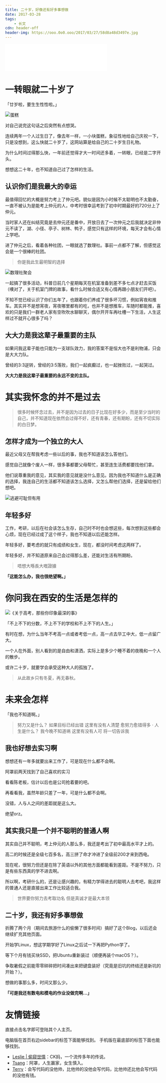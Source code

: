 ```yaml
---
title: 二十岁，好像还有好多事想做
date: 2017-03-28
tags:
	- 长文
cdn: header-off
header-img: https://ooo.0o0.ooo/2017/03/27/58d8a48d3497e.jpg
---
```


<iframe frameborder="no" border="0" marginwidth="0" marginheight="0" width=330 height=86 src="//music.163.com/outchain/player?type=2&id=28830077&auto=1&height=66"></iframe>

# 一转眼就二十岁了

「廿岁啦，要生生性性啦。」

![蛋糕](https://ww3.sinaimg.cn/large/006tNc79gy1ff9btxzmt6j30sg0g0gmu.jpg) 

对自己说完这句话之后突然有点想哭。

连续两年一个人过生日了，像去年一样，一小块蛋糕，象征性地给自己庆祝一下，只是没想到，这么快就二十岁了，这网站算是给自己的二十岁生日礼物。

为什么时间过得那么快，一年前还觉得才大一时间还多着，一转眼，已经是二字开头。

想想这二十年，也不知道自己过了怎样的生活。

## 认识你们是我最大的幸运

最值得回忆的大概是努力考上了仲元吧。貌似是因为小时候不太聪明也不太勤奋，一直不被认为是能考上仲元的人，中考时很幸运考到了初中时期最好的720分上了仲元。

当时家人还在纠结究竟是去仲元还是番中，开放日去了一次仲元之后我就决定非仲元不读了，湖、小径、亭子、树林、鸭子，感觉只有这样的环境，每天才会有心情上学吧。

进了仲元之后，看着各种社团，一眼就选了数理社。事前一点都不了解，但感觉这会是一个很棒的社团。

>你是我此生最明智的选择

![数理社聚会](https://ooo.0o0.ooo/2017/03/27/58d8c789e32eb.jpg)

一起搞了很多活动，科普日前几个星期每天在机室准备到差不多七点才赶去买饭（噢对了，关于机室门牌的故事，看什么时候合适又有心情再跟小朋友们开吧）。

不知不觉已经认识了你们五年了，也跟着你们养成了很多坏习惯，例如宵夜和推车。其实并不是想宵夜，宵夜哪里都有的吃，也并不是想推车，车随时都能推，喜欢的只是我们一群老人家有空吹吹水聊聊天，偶尔开开车再吐槽一下生活，人生这样过不就开心很多了吗？

## 大大力是我这辈子最重要的主队

如果问我这辈子能也只能为一支球队效力，我的答案不是恒大也不是利物浦，只会是大大力队。

曾经的3:3逆转，曾经的3:5落败，我们一起疯癫过，也一起挫败过，一起哭过。

**大大力是我这辈子最重要的永远不变的主队。**


# 其实我怀念的并不是过去

>很多时候怀念过去，并不是因为过去的日子比现在好多少，而是至少当时的自己，并不知道现在依然会过得不好，还有青春，还有期盼，还有不切实际的白日梦。

## 怎样才成为一个独立的大人

最近父母又在帮我考虑一些以后的事，我也不知道该怎么答他们。

感觉自己就像个废人一样，很多事都要父母帮忙，甚至连生活费都要找他们拿。

他们说尊重我的意见，其实我的意见就是没什么意见。因为我也不知道什么是正确的选择，我连自己的生活都不知道该怎么选择，又怎么帮他们选择，还是留给他们想吧。

![逃避可耻但有用](https://ooo.0o0.ooo/2017/03/27/58d9237fcdebc.png)

## 年轻多好

工作，考研，以后在社会该怎么生存，自己时不时也会想这些，每次想到这些都会心烦，现在已经过成了这个样子，我也不知道以后还能怎样。

年轻多好，要考虑的就只有成绩和女生，现在，都没时间考虑这两样了。

年轻多好，并不知道原来自己会过得那么差，还能对生活有所期盼。 

>唔想大喺長大嘅證據

**「这能怎么办，我也很绝望啊。」**


# 你问我在西安的生活是怎样的

![《关于高考，那些你印象最深的事》](https://ooo.0o0.ooo/2017/03/27/58d91a964f50f.jpg)

「不上不下的分数，不上不下的学校和不上不下的人生。」

有时在想，为什么当年不考高一点或者考低一点，高一点去华工中大，低一点留广大。

一个人在外面，别人看到的是自由和潇洒，实际上是多少个睡不着的夜晚和一个人的散步。

或许二十岁，就要学会承受这种大人的孤独了。

>从此故乡只有冬夏，再无春秋。


# 未来会怎样

「我也不知道啊。」

>努力又是什么？
>如果目标已经出错
>这里有没有人清楚
>愈努力愈错得多
>·
>人生是什么？
>我今晚不知道㖞
>这里有没有人可
>将一切告诉我


## 我也好想去实习啊

想想还有一年多就要出来工作了，可是现在什么都不会啊。

阿罩前两天找到了自己喜欢的实习

看看陈老板，估计以后也是公司抢着要的吧。

再看看我，虽然年龄只差了一年，可是什么都不会啊。

没错，人与人之间的差距就是这么大。

绝望orz。

## 其实我只是一个并不聪明的普通人啊

其实自己并不聪明，考上仲元的人那么多，我还是考出了初中最高水平才上的。

高二的时候还是全级七百多名，高三拼了命才冲进了全级前200才来到西电。

现在呢，很努力但还是在除了英语以外的其他方面都能看到差距。不是不努力，只是有些东西真的学不进去啊。

所以啊，考研什么的，还是让感兴趣的，有精力学得进去的聪明人去考吧，我这样的普通人还是直接出来工作比较适合我。

>世界要你努力去考取功名
>但是真诚才是最大本领

## 二十岁，我还有好多事想做

折腾了两个月（期间去旅游什么的偷懒了很多时间）搞好了这个Blog，以后还会继续扩充其他页面。

开始学Linux，想这学期学好了Linux之后试一下再把Python学了。

等下个月有钱买块SSD，把Ubuntu重新装过（顺便再装个macOS？）。

争取暑假之前能零零碎碎把时间凑出来把键盘装好（究竟是旧坑的终结还是新坑的开始？）。

想做的事那么多，时间又那么少。

**「可是我还有数电和模电的作业没做完啊...」**

# 友情链接

直接点击名字即可登陆其个人主页。

电脑版在首页右边sidebar的标签下面能够找到。
手机版在最底部的标签下面也能够找到。

<ul>
<li><u><a style="color:inherit" href="http:leslie-ck.com">Leslie | 偷窥世情</a></u>：CK妈，一个流传多年的传说。</li>
<li><u><a style="color:inherit" href="http://tsang.site">Tsang</a></u>：阿罩，人生赢家，女生慎入。</li>
<li><u><a style="color:inherit" href="https://terry.pub">Terry</a></u>：会写代码的没他帅，比他帅的没他会写代码，比他帅还比他会写代码的没他有钱。</li>
</ul>